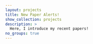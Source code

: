 ```yaml
---
layout: projects
title: New Paper Alerts!
show_collection: projects
description: >
  Here, I introduce my recent papers!
no_groups: true
---
```

